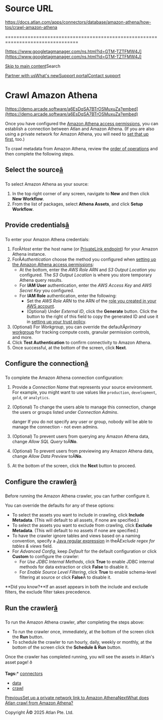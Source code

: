 # Source URL
https://docs.atlan.com/apps/connectors/database/amazon-athena/how-tos/crawl-amazon-athena

================================================================================

<!--
canonical: https://docs.atlan.com/apps/connectors/database/amazon-athena/how-tos/crawl-amazon-athena
link-alternate: https://docs.atlan.com/apps/connectors/database/amazon-athena/how-tos/crawl-amazon-athena
meta-description: To crawl metadata from Amazon Athena, review the [order of operations](/product/connections/how-tos/order-workflows) and then complete the following steps.
meta-docsearch:docusaurus_tag: docs-default-current
meta-docsearch:language: en
meta-docsearch:version: current
meta-docusaurus_locale: en
meta-docusaurus_tag: docs-default-current
meta-docusaurus_version: current
meta-generator: Docusaurus v3.8.1
meta-og-description: To crawl metadata from Amazon Athena, review the [order of operations](/product/connections/how-tos/order-workflows) and then complete the following steps.
meta-og-locale: en
meta-og-title: Crawl Amazon Athena | Atlan Documentation
meta-og-url: https://docs.atlan.com/apps/connectors/database/amazon-athena/how-tos/crawl-amazon-athena
meta-twitter:card: summary_large_image
meta-viewport: width=device-width,initial-scale=1
title: Crawl Amazon Athena | Atlan Documentation
-->

[https://www.googletagmanager.com/ns.html?id=GTM-TZTFMW4J](https://www.googletagmanager.com/ns.html?id=GTM-TZTFMW4J)

[Skip to main content](#__docusaurus_skipToContent_fallback)Search

[Partner with us](https://docs.google.com/forms/d/e/1FAIpQLScuAIhCm2GS7YFstrOjawbP8J7PUmOynQo7wI2yGCcCyEcVSw/viewform)[What's new](https://shipped.atlan.com/)[Support portal](https://atlan.zendesk.com/auth/v2/login/signin?return_to=https%3A%2F%2Fatlan.zendesk.com%2Fhc%2Fen-us&theme=hc&locale=en-us&brand_id=1900000425113&auth_origin=1900000425113%2Cfalse%2Ctrue)[Contact support](/support/submit-request)

Crawl Amazon Athena
===================

[https://demo.arcade.software/a6EsDqSA7BTrOSMuxuZa?embed](https://demo.arcade.software/a6EsDqSA7BTrOSMuxuZa?embed)

Once you have configured the [Amazon Athena access permissions](/apps/connectors/database/amazon-athena/how-tos/set-up-amazon-athena), you can establish a connection between Atlan and Amazon Athena. (If you are also using a private network for Amazon Athena, you will need to [set that up first](/apps/connectors/database/amazon-athena/how-tos/set-up-a-private-network-link-to-amazon-athena), too.)

To crawl metadata from Amazon Athena, review the [order of operations](/product/connections/how-tos/order-workflows) and then complete the following steps.

Select the source[â](#select-the-source "Direct link to Select the source")
-----------------------------------------------------------------------------

To select Amazon Athena as your source:

1. In the top right corner of any screen, navigate to **New** and then click **New Workflow**.
2. From the list of packages, select **Athena Assets**, and click **Setup Workflow**.

Provide credentials[â](#provide-credentials "Direct link to Provide credentials")
-----------------------------------------------------------------------------------

To enter your Amazon Athena credentials:

1. ForÂ*Host* enter the host name (or [PrivateLink endpoint](/apps/connectors/database/amazon-athena/how-tos/set-up-a-private-network-link-to-amazon-athena)) for your Amazon Athena instance.
2. ForÂ*Authentication* choose the method you configured when [setting up the Amazon Athena access permissions](/apps/connectors/database/amazon-athena/how-tos/set-up-amazon-athena):
    * At the bottom, enter the *AWS Role ARN* and *S3 Output Location* you configured. The *S3 Output Location* is where you store temporary Athena query results.
    * For **IAM User** authentication, enter the *AWS Access Key* and *AWS Secret Key* you configured.
    * For **IAM Role** authentication, enter the following:
        + Set the *AWS Role ARN* to the ARN of the [role you created in your AWS account](/apps/connectors/database/amazon-athena/how-tos/set-up-amazon-athena).
        + (Optional) Under *External ID*, click the **Generate** button. Click the button to the right of this field to copy the generated ID and use it in [setting up your trust policy](/apps/connectors/database/amazon-athena/how-tos/set-up-amazon-athena#role-delegation-based-authentication).
3. (Optional) For *Workgroup*, you can override the defaultÂ*primary* [workgroup](https://docs.aws.amazon.com/athena/latest/ug/user-created-workgroups.html) for tracking compute costs, granular permission controls, and more.
4. Click **Test Authentication** to confirm connectivity to Amazon Athena.
5. Once successful, at the bottom of the screen, click **Next**.

Configure the connection[â](#configure-the-connection "Direct link to Configure the connection")
--------------------------------------------------------------------------------------------------

To complete the Amazon Athena connection configuration:

1. Provide a *Connection Name* that represents your source environment. For example, you might want to use values like `production`, `development`, `gold`, or `analytics`.
2. (Optional) To change the users able to manage this connection, change the users or groups listed under *Connection Admins*.

    danger If you do not specify any user or group, nobody will be able to manage the connection \- not even admins.
3. (Optional) To prevent users from querying any Amazon Athena data, change *Allow SQL Query* toÂ**No**.
4. (Optional) To prevent users from previewing any Amazon Athena data, change *Allow Data Preview* toÂ**No**.
5. At the bottom of the screen, click the **Next** button to proceed.

Configure the crawler[â](#configure-the-crawler "Direct link to Configure the crawler")
-----------------------------------------------------------------------------------------

Before running the Amazon Athena crawler, you can further configure it.

You can override the defaults for any of these options:

* To select the assets you want to include in crawling, click **Include Metadata**. (This will default to all assets, if none are specified.)
* To select the assets you want to exclude from crawling, click **Exclude Metadata**. (This will default to no assets if none are specified.)
* To have the crawler ignore tables and views based on a naming convention, specify a [Java regular expression](https://www.freeformatter.com/java-regex-tester.html) in theÂ*Exclude regex for tables \& views* field.
* For *Advanced Config*, keep *Default* for the default configuration or click **Custom** to configure the crawler:
    + For *Use JDBC Internal Methods*, click **True** to enable JDBC internal methods for data extraction or click **False** to disable it.
    + For *Enable Source Level Filtering*, click **True** to enable schema\-level filtering at source or click **False**Â to disable it.

**Did you know?**If an asset appears in both the include and exclude filters, the exclude filter takes precedence.

Run the crawler[â](#run-the-crawler "Direct link to Run the crawler")
-----------------------------------------------------------------------

To run the Amazon Athena crawler, after completing the steps above:

* To run the crawler once, immediately, at the bottom of the screen click the **Run** button.
* To schedule the crawler to run hourly, daily, weekly or monthly, at the bottom of the screen click the **Schedule \& Run** button.

Once the crawler has completed running, you will see the assets in Atlan's asset page! ð

**Tags:*** [connectors](/tags/connectors)
* [data](/tags/data)
* [crawl](/tags/crawl)

[PreviousSet up a private network link to Amazon Athena](/apps/connectors/database/amazon-athena/how-tos/set-up-a-private-network-link-to-amazon-athena)[NextWhat does Atlan crawl from Amazon Athena?](/apps/connectors/database/amazon-athena/references/what-does-atlan-crawl-from-amazon-athena)

Copyright Â© 2025 Atlan Pte. Ltd.

